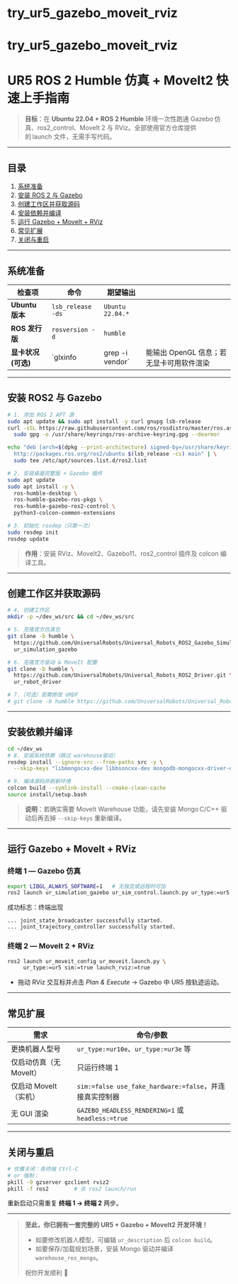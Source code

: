 # try_ur5_gazebo_moveit_rviz
# try_ur5_gazebo_moveit_rviz
# UR5 ROS 2 Humble 仿真 + MoveIt2 快速上手指南

> **目标**：在 **Ubuntu 22.04 + ROS 2 Humble** 环境一次性跑通 Gazebo 仿真、ros2\_control、MoveIt 2 与 RViz。全部使用官方仓库提供的 launch 文件，无需手写代码。

---

## 目录

1. [系统准备](#系统准备)
2. [安装 ROS 2 与 Gazebo](#安装-ros2-与-gazebo)
3. [创建工作区并获取源码](#创建工作区并获取源码)
4. [安装依赖并编译](#安装依赖并编译)
5. [运行 Gazebo + MoveIt + RViz](#运行-gazebo--moveit--rviz)
6. [常见扩展](#常见扩展)
7. [关闭与重启](#关闭与重启)

---

## 系统准备

| 检查项           | 命令                | 期望输出             |                          |
| ------------- | ----------------- | ---------------- | ------------------------ |
| **Ubuntu 版本** | `lsb_release -ds` | `Ubuntu 22.04.*` |                          |
| **ROS 发行版**   | `rosversion -d`   | `humble`         |                          |
| **显卡状况(可选)**  | \`glxinfo         | grep -i vendor\` | 能输出 OpenGL 信息；若无显卡可用软件渲染 |

---

## 安装 ROS2 与 Gazebo

```bash
# 1. 添加 ROS 2 APT 源
sudo apt update && sudo apt install -y curl gnupg lsb-release
curl -sSL https://raw.githubusercontent.com/ros/rosdistro/master/ros.asc | \
  sudo gpg -o /usr/share/keyrings/ros-archive-keyring.gpg --dearmor

echo "deb [arch=$(dpkg --print-architecture) signed-by=/usr/share/keyrings/ros-archive-keyring.gpg] \
  http://packages.ros.org/ros2/ubuntu $(lsb_release -cs) main" | \
  sudo tee /etc/apt/sources.list.d/ros2.list

# 2. 安装桌面完整版 + Gazebo 插件
sudo apt update
sudo apt install -y \
  ros-humble-desktop \
  ros-humble-gazebo-ros-pkgs \
  ros-humble-gazebo-ros2-control \
  python3-colcon-common-extensions

# 3. 初始化 rosdep（只第一次）
sudo rosdep init
rosdep update
```

> **作用**：安装 RViz、MoveIt2、Gazebo11、ros2\_control 插件及 colcon 编译工具。

---

## 创建工作区并获取源码

```bash
# 4. 创建工作区
mkdir -p ~/dev_ws/src && cd ~/dev_ws/src

# 5. 克隆官方仿真包
git clone -b humble \
  https://github.com/UniversalRobots/Universal_Robots_ROS2_Gazebo_Simulation.git \
  ur_simulation_gazebo

# 6. 克隆官方驱动 & MoveIt 配置
git clone -b humble \
  https://github.com/UniversalRobots/Universal_Robots_ROS2_Driver.git \
  ur_robot_driver

# 7.（可选）若需修改 URDF
# git clone -b humble https://github.com/UniversalRobots/Universal_Robots_ROS2_Description.git ur_description
```

---

## 安装依赖并编译

```bash
cd ~/dev_ws
# 8. 安装系统依赖（跳过 warehouse驱动）
rosdep install --ignore-src --from-paths src -y \
  --skip-keys "libmongocxx-dev libbsoncxx-dev mongodb-mongocxx-driver-dev"

# 9. 编译源码并刷新环境
colcon build --symlink-install --cmake-clean-cache
source install/setup.bash
```

> **说明**：若确实需要 MoveIt Warehouse 功能，请先安装 Mongo C/C++ 驱动后再去掉 `--skip-keys` 重新编译。

---

## 运行 Gazebo + MoveIt + RViz

### 终端 1 — Gazebo 仿真

```bash
export LIBGL_ALWAYS_SOFTWARE=1   # 无独显或远程时可加
ros2 launch ur_simulation_gazebo ur_sim_control.launch.py ur_type:=ur5
```

成功标志：终端出现

```
... joint_state_broadcaster successfully started.
... joint_trajectory_controller successfully started.
```

### 终端 2 — MoveIt 2 + RViz

```bash
ros2 launch ur_moveit_config ur_moveit.launch.py \
     ur_type:=ur5 sim:=true launch_rviz:=true
```

* 拖动 RViz 交互标并点击 *Plan & Execute* → Gazebo 中 UR5 按轨迹运动。

---

## 常见扩展

| 需求              | 命令/参数                                            |
| --------------- | ------------------------------------------------ |
| 更换机器人型号         | `ur_type:=ur10e`、`ur_type:=ur3e` 等               |
| 仅启动仿真（无 MoveIt） | 只运行终端 1                                          |
| 仅启动 MoveIt（实机）  | `sim:=false use_fake_hardware:=false`，并连接真实控制器   |
| 无 GUI 渲染        | `GAZEBO_HEADLESS_RENDERING=1` 或 `headless:=true` |

---

## 关闭与重启

```bash
# 优雅关闭：各终端 Ctrl-C
# or 强制：
pkill -9 gzserver gzclient rviz2
pkill -f ros2        # 杀 ros2 launch/run
```

重新启动只需重复 **终端 1 → 终端 2** 两步。

---

> **至此，你已拥有一套完整的 UR5 + Gazebo + MoveIt2 开发环境！**
>
> * 如要修改机器人模型，可编辑 `ur_description` 后 `colcon build`。
> * 如要保存/加载规划场景，安装 Mongo 驱动并编译 `warehouse_ros_mongo`。
>
> 祝你开发顺利 🚀
